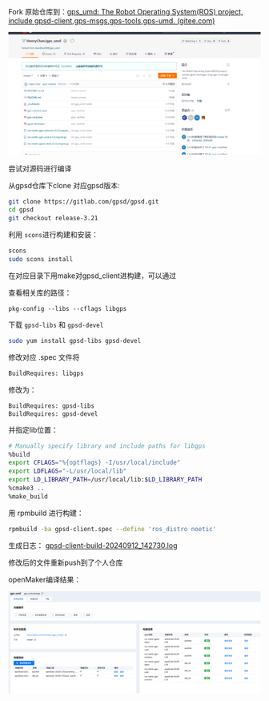 Fork 原始仓库到：[gps_umd: The Robot Operating System(ROS) project, include gpsd-client,gps-msgs,gps-tools,gps-umd. (gitee.com)](https://gitee.com/Kukimikun/gps_umd)

![](pics/image-20240913234625414.png)

尝试对源码进行编译

从gpsd仓库下clone 对应gpsd版本:

```bash
git clone https://gitlab.com/gpsd/gpsd.git
cd gpsd
git checkout release-3.21
```

利用 `scons`进行构建和安装：

```bash
scons
sudo scons install
```

在对应目录下用make对gpsd_client进构建，可以通过

查看相关库的路径：

```
pkg-config --libs --cflags libgps
```

下载 `gpsd-libs` 和 `gpsd-devel`

```bash
sudo yum install gpsd-libs gpsd-devel
```

修改对应 .spec 文件将

```bash
BuildRequires: libgps
```

修改为：

```bash'
BuildRequires: gpsd-libs
BuildRequires: gpsd-devel
```

并指定lib位置：

```bash
# Manually specify library and include paths for libgps
%build
export CFLAGS="%{optflags} -I/usr/local/include"
export LDFLAGS="-L/usr/local/lib"
export LD_LIBRARY_PATH=/usr/local/lib:$LD_LIBRARY_PATH
%cmake3 ..
%make_build
```

用 rpmbuild 进行构建：

```bash
rpmbuild -ba gpsd-client.spec --define 'ros_distro noetic' 
```

生成日志： [gpsd-client-build-20240912_142730.log](gps_umd\gpsd-client-build-20240912_142730.log) 

修改后的文件重新push到了个人仓库

openMaker编译结果：

![](pics/image-20240913234722446.png)
